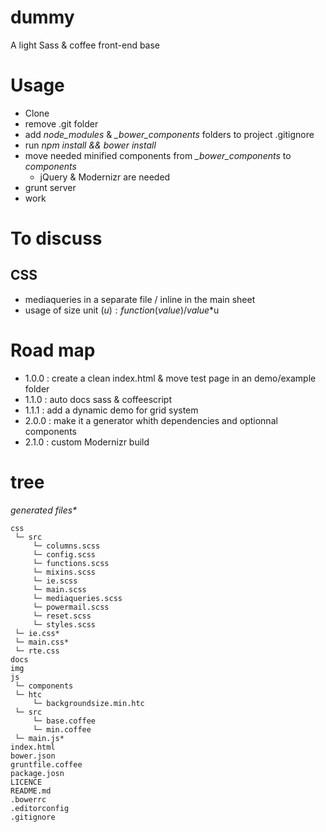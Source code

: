 dummy
=====

A light Sass &amp; coffee front-end base


# Usage

- Clone
- remove .git folder
- add *node_modules* & *\_bower\_components* folders to project .gitignore
- run *npm install && bower install*
- move needed minified components from *\_bower\_components* to *components*
  - jQuery & Modernizr are needed
- grunt server
- work

# To discuss

## CSS
- mediaqueries in a separate file / inline in the main sheet
- usage of size unit ($u) : function(value) / value*$u

# Road map
- 1.0.0 : create a clean index.html & move test page in an demo/example folder
- 1.1.0 : auto docs sass & coffeescript
- 1.1.1 : add a dynamic demo for grid system
- 2.0.0 : make it a generator whith dependencies and optionnal components
- 2.1.0 : custom Modernizr build


# tree

_generated files*_

    css
     └─ src
         └─ columns.scss
         └─ config.scss
         └─ functions.scss
         └─ mixins.scss
         └─ ie.scss
         └─ main.scss
         └─ mediaqueries.scss
         └─ powermail.scss
         └─ reset.scss
         └─ styles.scss
     └─ ie.css*
     └─ main.css*
     └─ rte.css
    docs
    img
    js
     └─ components
     └─ htc
         └─ backgroundsize.min.htc
     └─ src
         └─ base.coffee
         └─ min.coffee
     └─ main.js*
    index.html
    bower.json
    gruntfile.coffee
    package.josn
    LICENCE
    README.md
    .bowerrc
    .editorconfig
    .gitignore
